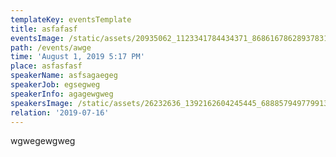 ```yaml
---
templateKey: eventsTemplate
title: asfafasf
eventsImage: /static/assets/20935062_1123341784434371_8686167862893783118_o.jpg
path: /events/awge
time: 'August 1, 2019 5:17 PM'
place: asfasfasf
speakerName: asfsagaegeg
speakerJob: egsegweg
speakerInfo: agagewgweg
speakersImage: /static/assets/26232636_1392162604245445_6888579497799133825_o.jpg
relation: '2019-07-16'
---
```

wgwegewgweg

